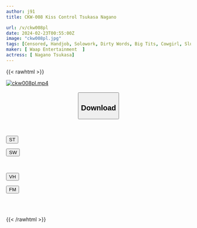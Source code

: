 ```yaml
---
author: j91
title: CKW-008 Kiss Control Tsukasa Nagano

url: /v/ckw008pl
date: 2024-02-23T00:55:00Z
image: "ckw008pl.jpg"
tags: [Censored, Handjob, Solowork, Dirty Words, Big Tits, Cowgirl, Slut, Facesitting, Submissive Men, Kiss	]
maker: [ Waap Entertainment  ]
actress: [ Nagano Tsukasa]
---
```



{{< rawhtml >}}

<div class="video" data-videoid="j7wRKYzzVPhzWXX">
    <a href="javascript:;">
        <img src="/v/ckw008pl/ckw008pl.jpg" width="WIDTH" height="HEIGHT" alt="ckw008pl.mp4" loading="lazy">
    </a>
</div>

<script type="text/javascript" src="https://j91.asia/asset/on-demand-st.js"></script>

<br>
  <link rel="stylesheet" href="https://j91.asia/asset/bs5.css">
  
  <center>
  <button class="btn btn-primary" type="button" data-bs-toggle="collapse" data-bs-target=".multi-collapse" aria-expanded="false" aria-controls="multiCollapseExample1 multiCollapseExample2"><h2>Download</h2></button></center>
</p>
<div class="row">
  <div class="col">
    <div class="collapse multi-collapse" id="multiCollapseExample1">
      <div class="card card-body">
	      	      <br>
<div class="buttons">  
<p><a href="https://streamtape.to/v/j7wRKYzzVPhzWXX" target="_blank"><button class="btn-hover color-3"><i class="fa fa-download"></i> ST</button></a></p>
<p><a href="https://cdnwish.com/6pwu7n3qquy4" target="_blank"><button class="btn-hover color-2"><i class="fa fa-download"></i> SW</button></a></p></div>
    </div>
  </div>
</div>
  <div class="col">
    <div class="collapse multi-collapse" id="multiCollapseExample2">
      <div class="card card-body">
	      <br>
<div class="buttons">
<p><a href="javascript:;"><button class="btn-hover color-9"><i class="fa fa-download"></i> VH</button></a></p>
<p><a href="javascript:;"><button class="btn-hover color-8"><i class="fa fa-download"></i> FM</button></a></p></div>
<br><br>
      </div>
    </div>
  </div>
</div>

{{< /rawhtml >}}